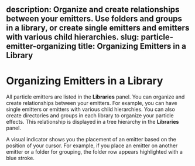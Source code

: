 description: Organize and create relationships between your emitters. Use folders
  and groups in a library, or create single emitters and emitters with various child
  hierarchies.
slug: particle-emitter-organizing
title: Organizing Emitters in a Library
---
# Organizing Emitters in a Library<a name="particle-emitter-organizing"></a>

All particle emitters are listed in the **Libraries** panel\. You can organize and create relationships between your emitters\. For example, you can have single emitters or emitters with various child hierarchies\. You can also create directories and groups in each library to organize your particle effects\. This relationship is displayed in a tree hierarchy in the **Libraries** panel\.

A visual indicator shows you the placement of an emitter based on the position of your cursor\. For example, if you place an emitter on another emitter or a folder for grouping, the folder row appears highlighted with a blue stroke\.